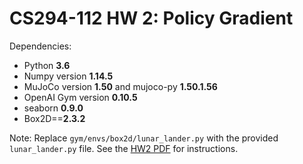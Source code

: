 # CS294-112 HW 2: Policy Gradient

Dependencies:
 * Python **3.6**
 * Numpy version **1.14.5**
 * MuJoCo version **1.50** and mujoco-py **1.50.1.56**
 * OpenAI Gym version **0.10.5**
 * seaborn **0.9.0**
 * Box2D==**2.3.2**

Note:
Replace `gym/envs/box2d/lunar_lander.py` with the provided `lunar_lander.py` file.
See the [HW2 PDF](http://rail.eecs.berkeley.edu/deeprlcourse/static/homeworks/hw2.pdf) for instructions.
